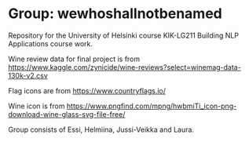 # Group: wewhoshallnotbenamed

Repository for the University of Helsinki course KIK-LG211 Building NLP Applications
 course work.
 
Wine review data for final project is from https://www.kaggle.com/zynicide/wine-reviews?select=winemag-data-130k-v2.csv

Flag icons are from https://www.countryflags.io/

Wine icon is from https://www.pngfind.com/mpng/hwbmiTi_icon-png-download-wine-glass-svg-file-free/

Group consists of Essi, Helmiina, Jussi-Veikka and Laura.